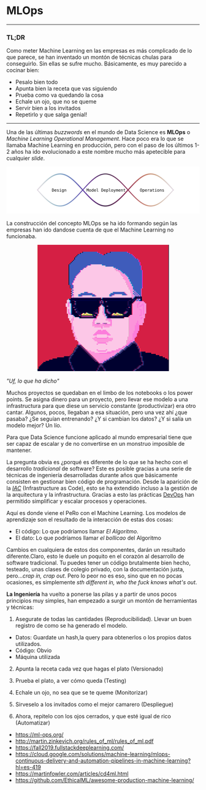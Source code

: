 # MLOps
***
### TL;DR

Como meter Machine Learning en las empresas es más complicado de lo que parece, se han inventado un montón de técnicas chulas para conseguirlo. Sin ellas se sufre mucho. Básicamente, es muy parecido a cocinar bien:

- Pesalo bien todo
- Apunta bien la receta que vas siguiendo
- Prueba como va quedando la cosa
- Echale un ojo, que no se queme
- Servir bien a los invitados
- Repetirlo y que salga genial!

---

Una de las últimas *buzzwords* en el mundo de Data Science es **MLOps** o *Machine Learning Operational Management*. Hace poco era lo que se llamaba Machine Learning en producción, pero con el paso de los últimos 1-2 años ha ido evolucionado a este nombre mucho más apetecible para cualquier *slide*.

![alt text](https://github.com/KaonToPion/mlops/blob/main/mlops.svg? "Ciclo MLOps")


La construcción del concepto MLOps se ha ido formando según las empresas han ido dandose cuenta de que el Machine Learning no funcionaba. 

<p align="center">
  <img width="343" height="330" src="https://github.com/KaonToPion/mlops/blob/main/kim.gif" title='Oh mama'>
</p>

*"Uf, lo que ha dicho"*

Muchos proyectos se quedaban en el limbo de los notebooks o los power points. Se asigna dinero para un proyecto, pero llevar ese modelo a una infrastructura para que diese un servicio constante (productivizar) era otro cantar. Algunos, pocos, llegaban a esa situación, pero una vez ahí ¿que pasaba? ¿Se seguían entrenando? ¿Y si cambian los datos? ¿Y si salía un modelo mejor? Un lío.

Para que Data Science funcione aplicado al mundo empresarial tiene que ser capaz de escalar y de no convertirse en un monstruo imposible de mantener.

La pregunta obvia es ¿porqué es diferente de lo que se ha hecho con el desarrollo *tradicional* de software? 
Este es posible gracias a una serie de técnicas de ingeniería desarrolladas durante años que básicamente consisten en gestionar bien código de programación. Desde la aparición de la [*IAC*](https://en.wikipedia.org/wiki/Infrastructure_as_code) (Infrastructure as Code), esto se ha extendido incluso a la gestión de la arquitectura y la infrastructura. Gracias a esto las prácticas [DevOps](https://en.wikipedia.org/wiki/DevOps) han permitido simplificar y escalar procesos y operaciones.

Aquí es donde viene el PeRo con el Machine Learning. Los modelos de aprendizaje son el resultado de la interacción de estas dos cosas:

- El código: Lo que podríamos llamar *El Algoritmo*. 
- El dato: Lo que podríamos llamar *el bollicao* del Algoritmo

Cambios en cualquiera de estos dos componentes, darán un resultado diferente.Claro, esto le duele un poquito en el corazón al desarrollo de software tradicional. Tu puedes tener un código brutalmente bien hecho, testeado, unas clases de colegio privado, con la documentación justa, pero...*crap in, crap out*. Pero lo peor no es eso, sino que en no pocas ocasiones, es simplemente *sth different in, who the fuck knows what's out*. 



**La Ingeniería** ha vuelto a ponerse las pilas y a partir de unos pocos principios muy simples, han empezado a surgir un montón de herramientas y técnicas:


1. Asegurate de todas las cantidades (Reproducibilidad).
Llevar un buen registro de como se ha generado el modelo.
 - Datos: Guardate un hash,la query para obtenerlos o los propios datos utilizados.
 - Código: Obvio
 - Máquina utilizada

2. Apunta la receta cada vez que hagas el plato (Versionado)
 
3. Prueba el plato, a ver cómo queda (Testing)

4. Echale un ojo, no sea que se te queme (Monitorizar)

5. Sirveselo a los invitados como el mejor camarero (Despliegue)

5. Ahora, repitelo con los ojos cerrados, y que esté igual de rico (Automatizar)
 


- https://ml-ops.org/
- http://martin.zinkevich.org/rules_of_ml/rules_of_ml.pdf
- https://fall2019.fullstackdeeplearning.com/
- https://cloud.google.com/solutions/machine-learning/mlops-continuous-delivery-and-automation-pipelines-in-machine-learning?hl=es-419
- https://martinfowler.com/articles/cd4ml.html
- https://github.com/EthicalML/awesome-production-machine-learning/
